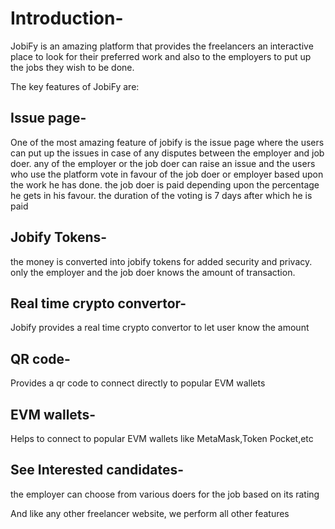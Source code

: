 # Introduction-
JobiFy is an amazing platform that provides the freelancers an interactive place to look for their preferred work and also to the employers to put up the jobs they wish to be done.

The key features of JobiFy are:

## Issue page-
One of the most amazing feature of jobify is the issue page where the users can put up the issues in case of any disputes between the employer and job doer. any of the employer or the job doer can raise an issue and the users who use the platform vote in favour of the job doer or employer based upon the work he has done. the job doer is paid depending upon the percentage he gets in his favour. the duration of the voting is 7 days after which he is paid



## Jobify Tokens-
the money is converted into jobify tokens for added security and privacy. only the employer and the job doer knows the amount of transaction.

## Real time crypto convertor-
Jobify provides a real time crypto convertor to let user know the amount

## QR code-
Provides a qr code to connect directly to popular EVM wallets

## EVM wallets-
Helps to connect to popular EVM wallets like MetaMask,Token Pocket,etc

## See Interested candidates-
the employer can choose from various doers for the job based on its rating

And like any other freelancer website, we perform all other features
